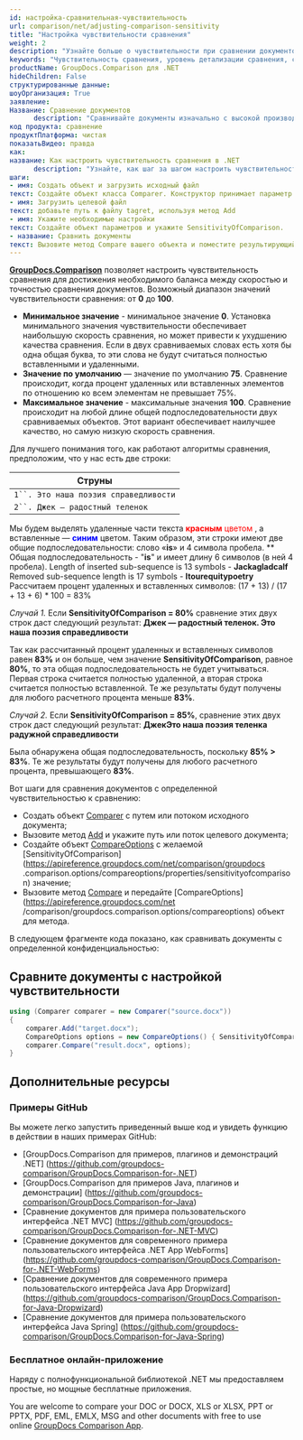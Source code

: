 ```yaml
---
id: настройка-сравнительная-чувствительность
url: comparison/net/adjusting-comparison-sensitivity
title: "Настройка чувствительности сравнения"
weight: 2
description: "Узнайте больше о чувствительности при сравнении документов и о том, как настроить ее для достижения наилучшей производительности и точности при сравнении документов с помощью GroupDocs.Comparison для .NET."
keywords: "Чувствительность сравнения, уровень детализации сравнения, сравнение документов, сравнение файлов"
productName: GroupDocs.Comparison для .NET
hideChildren: False
структурированные данные:
шоуОрганизация: True
заявление:
Название: Сравнение документов
      description: "Сравнивайте документы изначально с высокой производительностью, используя язык C# и GroupDocs.Comparison для .NET."
код продукта: сравнение
продуктПлатформа: чистая
показатьВидео: правда
как:
название: Как настроить чувствительность сравнения в .NET
      description: "Узнайте, как шаг за шагом настроить чувствительность сравнения в .NET."
шаги:
- имя: Создать объект и загрузить исходный файл
текст: Создайте объект класса Comparer. Конструктор принимает параметр пути к исходному файлу. Вы можете указать абсолютный или относительный путь к файлу в соответствии с вашими требованиями.
- имя: Загрузить целевой файл
текст: добавьте путь к файлу tagret, используя метод Add
- имя: Укажите необходимые настройки
текст: Создайте объект параметров и укажите SensitivityOfComparison.
- название: Сравнить документы
текст: Вызовите метод Compare вашего объекта и поместите результирующий параметр пути к файлу и объект параметров.
---
```

[**GroupDocs.Comparison**](https://products.groupdocs.com/comparison/net) позволяет настроить чувствительность сравнения для достижения необходимого баланса между скоростью и точностью сравнения документов. Возможный диапазон значений чувствительности сравнения: от **0** до **100**.

* **Минимальное значение** - минимальное значение **0**. Установка минимального значения чувствительности обеспечивает наибольшую скорость сравнения, но может привести к ухудшению качества сравнения.
Если в двух сравниваемых словах есть хотя бы одна общая буква, то эти слова не будут считаться полностью вставленными и удаленными.
* **Значение по умолчанию** — значение по умолчанию **75**. Сравнение происходит, когда процент удаленных или вставленных элементов по отношению ко всем элементам не превышает 75%.
* **Максимальное значение** - максимальные значения **100**. Сравнение происходит на любой длине общей подпоследовательности двух сравниваемых объектов. Этот вариант обеспечивает наилучшее качество, но самую низкую скорость сравнения.

Для лучшего понимания того, как работают алгоритмы сравнения, предположим, что у нас есть две строки:

| Струны |
| --- |
| `1``. Это наша поэзия справедливости` |
| `2``. Джек – радостный теленок` |

Мы будем выделять удаленные части текста <font color="red">**красным** цветом</font> , а вставленные — <font color="blue">**синим**</font> цветом. Таким образом, эти строки имеют две общие подпоследовательности: слово «**is**» и 4 символа пробела.
**
Общая подпоследовательность - "**is**" и имеет длину 6 символов (в ней 4 пробела).
Length of inserted sub-sequence is 13 symbols - **Jackagladcalf**
Removed sub-sequence length is 17 symbols - **Itourequitypoetry**
Рассчитаем процент удаленных и вставленных символов: (17 + 13) / (17 + 13 + 6) * 100 = 83%

*Случай 1.* Если **SensitivityOfComparison = 80%** сравнение этих двух строк даст следующий результат:
**Джек — радостный теленок. Это наша поэзия справедливости**

Так как рассчитанный процент удаленных и вставленных символов равен **83%** и он больше, чем значение **SensitivityOfComparison**, равное **80%**, то эта общая подпоследовательность не будет учитываться.
Первая строка считается полностью удаленной, а вторая строка считается полностью вставленной. Те же результаты будут получены для любого расчетного процента меньше **83%**.

*Случай 2.* Если **SensitivityOfComparison = 85%**, сравнение этих двух строк даст следующий результат:
**ДжекЭто наша поэзия теленка радужной справедливости**

Была обнаружена общая подпоследовательность, поскольку **85% > 83%**. Те же результаты будут получены для любого расчетного процента, превышающего **83%**.

  

Вот шаги для сравнения документов с определенной чувствительностью к сравнению:

* Создать объект [Comparer](https://apireference.groupdocs.com/net/comparison/groupdocs.comparison/comparer) с путем или потоком исходного документа;
* Вызовите метод [Add](https://apireference.groupdocs.com/net/comparison/groupdocs.comparison/comparer/methods/add/index) и укажите путь или поток целевого документа;
* Создайте объект [CompareOptions](https://apireference.groupdocs.com/net/comparison/groupdocs.comparison.options/compareoptions) с желаемой [SensitivityOfComparison](https://apireference.groupdocs.com/net/comparison/groupdocs .comparison.options/compareoptions/properties/sensitivityofcomparison) значение;
* Вызовите метод [Compare](https://apireference.groupdocs.com/net/comparison/groupdocs.comparison.comparer/compare/methods/1) и передайте [CompareOptions](https://apireference.groupdocs.com/net /comparison/groupdocs.comparison.options/compareoptions) объект для метода.

В следующем фрагменте кода показано, как сравнивать документы с определенной конфиденциальностью:

## Сравните документы с настройкой чувствительности

```csharp
using (Comparer comparer = new Comparer("source.docx"))
{
	comparer.Add("target.docx");
    CompareOptions options = new CompareOptions() { SensitivityOfComparison = 100 };
	comparer.Compare("result.docx", options);
}
```

## Дополнительные ресурсы

### Примеры GitHub
Вы можете легко запустить приведенный выше код и увидеть функцию в действии в наших примерах GitHub:
* [GroupDocs.Comparison для примеров, плагинов и демонстраций .NET] (https://github.com/groupdocs-comparison/GroupDocs.Comparison-for-.NET)
* [GroupDocs.Comparison для примеров Java, плагинов и демонстрации] (https://github.com/groupdocs-comparison/GroupDocs.Comparison-for-Java)
* [Сравнение документов для примера пользовательского интерфейса .NET MVC] (https://github.com/groupdocs-comparison/GroupDocs.Comparison-for-.NET-MVC)
* [Сравнение документов для современного примера пользовательского интерфейса .NET App WebForms] (https://github.com/groupdocs-comparison/GroupDocs.Comparison-for-.NET-WebForms)
* [Сравнение документов для современного примера пользовательского интерфейса Java App Dropwizard] (https://github.com/groupdocs-comparison/GroupDocs.Comparison-for-Java-Dropwizard)
* [Сравнение документов для примера пользовательского интерфейса Java Spring] (https://github.com/groupdocs-comparison/GroupDocs.Comparison-for-Java-Spring)
    


### Бесплатное онлайн-приложение
Наряду с полнофункциональной библиотекой .NET мы предоставляем простые, но мощные бесплатные приложения.

You are welcome to compare your DOC or DOCX, XLS or XLSX, PPT or PPTX, PDF, EML, EMLX, MSG and other documents with free to use online [GroupDocs Comparison App](https://products.groupdocs.app/comparison).
